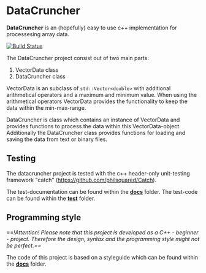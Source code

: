 # DataCruncher
**DataCruncher** is an (hopefully) easy to use c++ implementation for processesing array data.

[![Build Status](https://travis-ci.org/gitdev1234/DataCruncher.svg?branch=master)](https://travis-ci.org/gitdev1234/DataCruncher)

The DataCruncher project consist out of two main parts:
1. VectorData class
2. DataCruncher class

VectorData is an subclass of `std::Vector<double>` with additional arithmetical operators and a maximum and minimum value. When using the arithmetical operators VectorData provides the functionality to keep the data within the min-max-range.

DataCruncher is class which contains an instance of VectorData and provides functions to process the data within this VectorData-object. 
Additionally the DataCruncher class provides functions for loading and saving the data from text or binary files.

## Testing
The datacruncher project is tested with the c++ header-only unit-testing framework "catch" (https://github.com/philsquared/Catch).

The test-documentation can be found within the [**docs**](https://github.com/gitdev1234/DataCruncher/tree/master/DataCruncher/docs) folder.
The test-code can be found within the [**test**](https://github.com/gitdev1234/DataCruncher/tree/master/DataCruncher/test) folder.

## Programming style
*==!Attention! Please note that this project is developed as a C++ - beginner - project. Therefore the design, syntax and the programming style might not be perfect.==*

The code of this project is based on a styleguide which can be found within the [**docs**](https://github.com/gitdev1234/DataCruncher/tree/master/DataCruncher/docs) folder.
